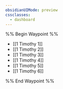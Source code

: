 ```yaml
---
obsidianUIMode: preview
cssclasses:
  - dashboard
---
```

%% Begin Waypoint %%
- [[1 Timothy 1]]
- [[1 Timothy 2]]
- [[1 Timothy 3]]
- [[1 Timothy 4]]
- [[1 Timothy 5]]
- [[1 Timothy 6]]

%% End Waypoint %%
